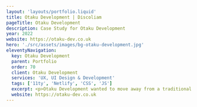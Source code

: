 ```yaml
---
layout: 'layouts/portfolio.liquid'
title: Otaku Development | Discoliam
pageTitle: Otaku Development
description: Case Study for Otaku Development
year: 2022
website: https://otaku-dev.co.uk
hero: './src/assets/images/bg-otaku-development.jpg'
eleventyNavigation:
  key: Otaku Development
  parent: Portfolio
  order: 70
  client: Otaku Development
  services: 'UX, UI Design & Development'
  tags: ['11ty', 'Netlify', 'CSS', 'JS']
  excerpt: <p>Otaku Development wanted to move away from a traditional LAMP Stack and redesign its website at the same time. I took their new brand and worked up a new UX & UI experience. This was developed into a static website using 11ty, allowing Dan to easily host and update his website as required, reduce hosting costs and dramatically increase the site's performance and SEO scores.</p>
  website: https://otaku-dev.co.uk
---
```

